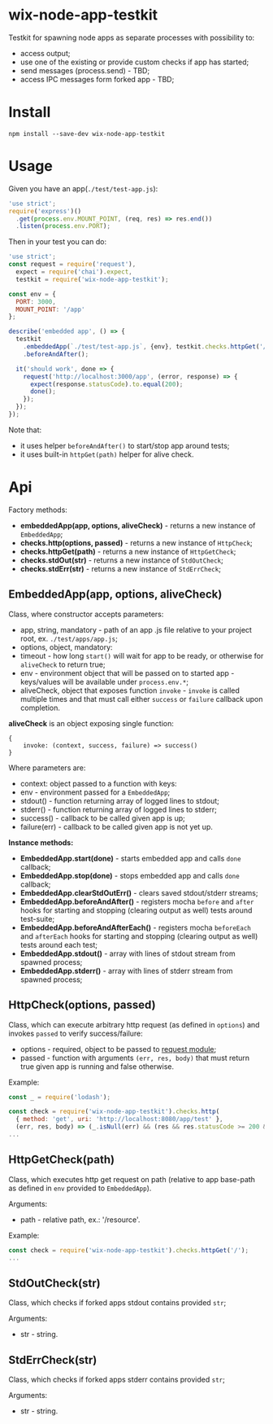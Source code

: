 # wix-node-app-testkit

Testkit for spawning node apps as separate processes with possibility to:
 - access output;
 - use one of the existing or provide custom checks if app has started;
 - send messages (process.send) - TBD;
 - access IPC messages form forked app - TBD;

# Install

```
npm install --save-dev wix-node-app-testkit
```

# Usage

Given you have an app(`./test/test-app.js`):

```js
'use strict';
require('express')()
  .get(process.env.MOUNT_POINT, (req, res) => res.end())
  .listen(process.env.PORT);
```

Then in your test you can do:

```js
'use strict';
const request = require('request'),
  expect = require('chai').expect,
  testkit = require('wix-node-app-testkit');

const env = {
  PORT: 3000,
  MOUNT_POINT: '/app'
};

describe('embedded app', () => {
  testkit
    .embeddedApp(`./test/test-app.js`, {env}, testkit.checks.httpGet('/'))
    .beforeAndAfter();

  it('should work', done => {
    request('http://localhost:3000/app', (error, response) => {
      expect(response.statusCode).to.equal(200);
      done();
    });
  });
});
```

Note that:
 - it uses helper `beforeAndAfter()` to start/stop app around tests;
 - it uses built-in `httpGet(path)` helper for alive check.

# 

# Api

Factory methods:
 - **embeddedApp(app, options, aliveCheck)** - returns a new instance of `EmbeddedApp`; 
 - **checks.http(options, passed)** - returns a new instance of `HttpCheck`;
 - **checks.httpGet(path)** - returns a new instance of `HttpGetCheck`;
 - **checks.stdOut(str)** - returns a new instance of `StdOutCheck`;
 - **checks.stdErr(str)** - returns a new instance of `StdErrCheck`;

## EmbeddedApp(app, options, aliveCheck)

Class, where constructor accepts parameters:

 - app, string, mandatory - path of an app .js file relative to your project root, ex. `./test/apps/app.js`;
 - options, object, mandatory:
  - timeout - how long `start()` will wait for app to be ready, or otherwise for `aliveCheck` to return true;
  - env - environment object that will be passed on to started app - keys/values will be available under `process.env.*`;
 - aliveCheck, object that exposes function `invoke` - `invoke` is called multiple times and that must call either `success` or `failure` callback upon completion.
 
**aliveCheck** is an object exposing single function:

```
{
    invoke: (context, success, failure) => success()
}
```
 
Where parameters are:

 - context: object passed to a function with keys:
  - env - environment passed for a `EmbeddedApp`;
  - stdout() - function returning array of logged lines to stdout;
  - stderr() - function returning array of logged lines to stderr;
 - success() - callback to be called given app is up;
 - failure(err) - callback to be called given app is not yet up.

**Instance methods:**

 - **EmbeddedApp.start(done)** - starts embedded app and calls `done` callback;
 - **EmbeddedApp.stop(done)** - stops embedded app and calls `done` callback;
 - **EmbeddedApp.clearStdOutErr()** - clears saved stdout/stderr streams;
 - **EmbeddedApp.beforeAndAfter()** - registers mocha `before` and `after` hooks for starting and stopping (clearing output as well) tests around test-suite; 
 - **EmbeddedApp.beforeAndAfterEach()** - registers mocha `beforeEach` and `afterEach` hooks for starting and stopping (clearing output as well) tests around each test;
 - **EmbeddedApp.stdout()** - array with lines of stdout stream from spawned process;
 - **EmbeddedApp.stderr()** - array with lines of stderr stream from spawned process;

## HttpCheck(options, passed)
Class, which can execute arbitrary http request (as defined in `options`) and invokes `passed` to verify success/failure:
 - options - required, object to be passed to [request module](https://www.npmjs.com/package/request);
 - passed - function with arguments `(err, res, body)` that must return true given app is running and false otherwise.

Example:

```js
const _ = require('lodash');

const check = require('wix-node-app-testkit').checks.http(
  { method: 'get', uri: 'http://localhost:8080/app/test' },
  (err, res, body) => (_.isNull(err) && (res && res.statusCode >= 200 && res.statusCode < 300)));
...
```
 
## HttpGetCheck(path)
Class, which executes http get request on path (relative to app base-path as defined in `env` provided to `EmbeddedApp`).

Arguments:
 - path - relative path, ex.: '/resource'.
 
Example:

```js
const check = require('wix-node-app-testkit').checks.httpGet('/');
...
```

## StdOutCheck(str)
Class, which checks if forked apps stdout contains provided `str`;

Arguments:
 - str - string.
 
## StdErrCheck(str)
Class, which checks if forked apps stderr contains provided `str`;

Arguments:
 - str - string.
